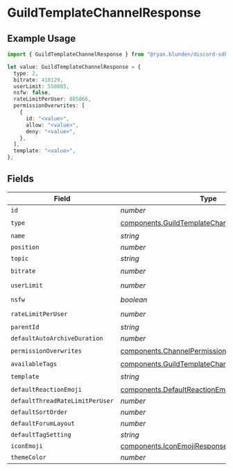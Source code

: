 # GuildTemplateChannelResponse

## Example Usage

```typescript
import { GuildTemplateChannelResponse } from "@ryan.blunden/discord-sdk/models/components";

let value: GuildTemplateChannelResponse = {
  type: 2,
  bitrate: 418129,
  userLimit: 550885,
  nsfw: false,
  rateLimitPerUser: 885866,
  permissionOverwrites: [
    {
      id: "<value>",
      allow: "<value>",
      deny: "<value>",
    },
  ],
  template: "<value>",
};
```

## Fields

| Field                                                                                                            | Type                                                                                                             | Required                                                                                                         | Description                                                                                                      |
| ---------------------------------------------------------------------------------------------------------------- | ---------------------------------------------------------------------------------------------------------------- | ---------------------------------------------------------------------------------------------------------------- | ---------------------------------------------------------------------------------------------------------------- |
| `id`                                                                                                             | *number*                                                                                                         | :heavy_minus_sign:                                                                                               | N/A                                                                                                              |
| `type`                                                                                                           | [components.GuildTemplateChannelResponseType](../../models/components/guildtemplatechannelresponsetype.md)       | :heavy_check_mark:                                                                                               | N/A                                                                                                              |
| `name`                                                                                                           | *string*                                                                                                         | :heavy_minus_sign:                                                                                               | N/A                                                                                                              |
| `position`                                                                                                       | *number*                                                                                                         | :heavy_minus_sign:                                                                                               | N/A                                                                                                              |
| `topic`                                                                                                          | *string*                                                                                                         | :heavy_minus_sign:                                                                                               | N/A                                                                                                              |
| `bitrate`                                                                                                        | *number*                                                                                                         | :heavy_check_mark:                                                                                               | N/A                                                                                                              |
| `userLimit`                                                                                                      | *number*                                                                                                         | :heavy_check_mark:                                                                                               | N/A                                                                                                              |
| `nsfw`                                                                                                           | *boolean*                                                                                                        | :heavy_check_mark:                                                                                               | N/A                                                                                                              |
| `rateLimitPerUser`                                                                                               | *number*                                                                                                         | :heavy_check_mark:                                                                                               | N/A                                                                                                              |
| `parentId`                                                                                                       | *string*                                                                                                         | :heavy_minus_sign:                                                                                               | N/A                                                                                                              |
| `defaultAutoArchiveDuration`                                                                                     | *number*                                                                                                         | :heavy_minus_sign:                                                                                               | N/A                                                                                                              |
| `permissionOverwrites`                                                                                           | [components.ChannelPermissionOverwriteResponse](../../models/components/channelpermissionoverwriteresponse.md)[] | :heavy_check_mark:                                                                                               | N/A                                                                                                              |
| `availableTags`                                                                                                  | [components.GuildTemplateChannelTags](../../models/components/guildtemplatechanneltags.md)[]                     | :heavy_minus_sign:                                                                                               | N/A                                                                                                              |
| `template`                                                                                                       | *string*                                                                                                         | :heavy_check_mark:                                                                                               | N/A                                                                                                              |
| `defaultReactionEmoji`                                                                                           | [components.DefaultReactionEmojiResponse](../../models/components/defaultreactionemojiresponse.md)               | :heavy_minus_sign:                                                                                               | N/A                                                                                                              |
| `defaultThreadRateLimitPerUser`                                                                                  | *number*                                                                                                         | :heavy_minus_sign:                                                                                               | N/A                                                                                                              |
| `defaultSortOrder`                                                                                               | *number*                                                                                                         | :heavy_minus_sign:                                                                                               | N/A                                                                                                              |
| `defaultForumLayout`                                                                                             | *number*                                                                                                         | :heavy_minus_sign:                                                                                               | N/A                                                                                                              |
| `defaultTagSetting`                                                                                              | *string*                                                                                                         | :heavy_minus_sign:                                                                                               | N/A                                                                                                              |
| `iconEmoji`                                                                                                      | [components.IconEmojiResponse](../../models/components/iconemojiresponse.md)                                     | :heavy_minus_sign:                                                                                               | N/A                                                                                                              |
| `themeColor`                                                                                                     | *number*                                                                                                         | :heavy_minus_sign:                                                                                               | N/A                                                                                                              |